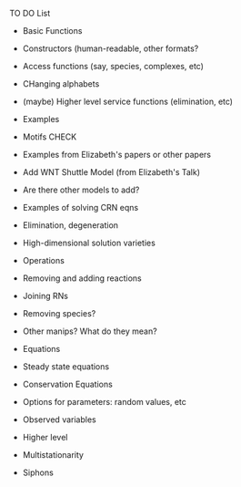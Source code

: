 TO DO List

* Basic Functions
 * Constructors (human-readable, other formats?
 * Access functions (say, species, complexes, etc)
 * CHanging alphabets
 * (maybe) Higher level service functions (elimination, etc)

* Examples
 * Motifs CHECK
 * Examples from Elizabeth's papers or other papers
 * Add WNT Shuttle Model (from Elizabeth's Talk)
 * Are there other models to add?
 * Examples of solving CRN eqns
 * Elimination, degeneration
 * High-dimensional solution varieties
 
* Operations
 * Removing and adding reactions
 * Joining RNs
 * Removing species? 
 * Other manips? What do they mean?

* Equations
 * Steady state equations
 * Conservation Equations
 * Options for parameters: random values, etc 
 * Observed variables

* Higher level 
 * Multistationarity
 * Siphons
